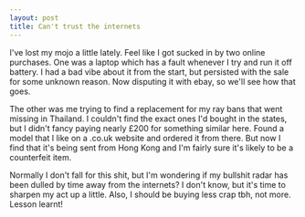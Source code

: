 ```yaml
---
layout: post
title: Can't trust the internets
---
```

I've lost my mojo a little lately. Feel like I got sucked in by two online purchases. One was a laptop which has a fault whenever I try and run it off battery. I had a bad vibe about it from the start, but persisted with the sale for some unknown reason. Now disputing it with ebay, so we'll see how that goes.

The other was me trying to find a replacement for my ray bans that went missing in Thailand. I couldn't find the exact ones I'd bought in the states, but I didn't fancy paying nearly &pound;200 for something similar here. Found a model that I like on a .co.uk website and ordered it from there. But now I find that it's being sent from Hong Kong and I'm fairly sure it's likely to be a counterfeit item.

Normally I don't fall for this shit, but I'm wondering if my bullshit radar has been dulled by time away from the internets? I don't know, but it's time to sharpen my act up a little. Also, I should be buying less crap tbh, not more. Lesson learnt!
